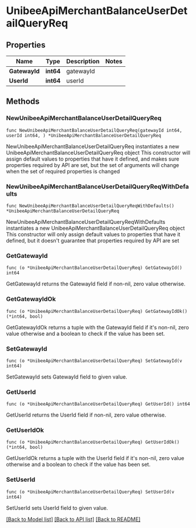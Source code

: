 # UnibeeApiMerchantBalanceUserDetailQueryReq

## Properties

Name | Type | Description | Notes
------------ | ------------- | ------------- | -------------
**GatewayId** | **int64** | gatewayId | 
**UserId** | **int64** | userId | 

## Methods

### NewUnibeeApiMerchantBalanceUserDetailQueryReq

`func NewUnibeeApiMerchantBalanceUserDetailQueryReq(gatewayId int64, userId int64, ) *UnibeeApiMerchantBalanceUserDetailQueryReq`

NewUnibeeApiMerchantBalanceUserDetailQueryReq instantiates a new UnibeeApiMerchantBalanceUserDetailQueryReq object
This constructor will assign default values to properties that have it defined,
and makes sure properties required by API are set, but the set of arguments
will change when the set of required properties is changed

### NewUnibeeApiMerchantBalanceUserDetailQueryReqWithDefaults

`func NewUnibeeApiMerchantBalanceUserDetailQueryReqWithDefaults() *UnibeeApiMerchantBalanceUserDetailQueryReq`

NewUnibeeApiMerchantBalanceUserDetailQueryReqWithDefaults instantiates a new UnibeeApiMerchantBalanceUserDetailQueryReq object
This constructor will only assign default values to properties that have it defined,
but it doesn't guarantee that properties required by API are set

### GetGatewayId

`func (o *UnibeeApiMerchantBalanceUserDetailQueryReq) GetGatewayId() int64`

GetGatewayId returns the GatewayId field if non-nil, zero value otherwise.

### GetGatewayIdOk

`func (o *UnibeeApiMerchantBalanceUserDetailQueryReq) GetGatewayIdOk() (*int64, bool)`

GetGatewayIdOk returns a tuple with the GatewayId field if it's non-nil, zero value otherwise
and a boolean to check if the value has been set.

### SetGatewayId

`func (o *UnibeeApiMerchantBalanceUserDetailQueryReq) SetGatewayId(v int64)`

SetGatewayId sets GatewayId field to given value.


### GetUserId

`func (o *UnibeeApiMerchantBalanceUserDetailQueryReq) GetUserId() int64`

GetUserId returns the UserId field if non-nil, zero value otherwise.

### GetUserIdOk

`func (o *UnibeeApiMerchantBalanceUserDetailQueryReq) GetUserIdOk() (*int64, bool)`

GetUserIdOk returns a tuple with the UserId field if it's non-nil, zero value otherwise
and a boolean to check if the value has been set.

### SetUserId

`func (o *UnibeeApiMerchantBalanceUserDetailQueryReq) SetUserId(v int64)`

SetUserId sets UserId field to given value.



[[Back to Model list]](../README.md#documentation-for-models) [[Back to API list]](../README.md#documentation-for-api-endpoints) [[Back to README]](../README.md)


